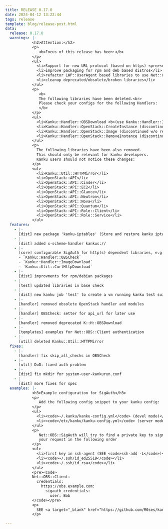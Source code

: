 ```yaml
---
title: RELEASE 0.17.0
date: 2024-04-12 13:22:44
tags: release
template: blog/release-post.html
data:
  release: 0.17.0
  warnings: |-
            <h2>Attention:</h2>
            <p>
               <b>Focus of this release has been:</b>
            </p>
            <ul>
              <li>Support for new URL protocol (based on https) <pre><code>kankus://khub.example.com/path/to/KankuFile</code></pre></li>
              <li>improve packaging for rpm and deb based distros</li>
              <li>refactor LWP::UserAgent based libraries to use Net::OBS::Client/Net::OBS::LWP/UserAgent which supports experimental <a href="https://datatracker.ietf.org/doc/html/draft-cavage-http-signatures-12" target='_blank'>'Signature' HTTP Authentication Scheme</a></li>
              <li>cleanup deprecated/obsolete/broken libraries</li>
            </ul>
            <p>
               <b>
               The following libraries have been deleted.<br>
               Please check your configs for the following Handlers:
               </b>
            </p>
            <ul>
              <li>Kanku::Handler::OBSDownload <b>(use Kanku::Handler::ImageDownload)</b></li>
              <li>Kanku::Handler::OpenStack::CreateInstance (discontinued w/o replacement)</li>
              <li>Kanku::Handler::OpenStack::Image (discontinued w/o replacement)</li>
              <li>Kanku::Handler::OpenStack::RemoveInstance (discontinued w/o replacement)</li>
            </ul>
            <p>
              The following libraries have been also removed.
              This should only be relevant for kanku developers.
              Kanku users should not notice these changes:
            </p>
            <ul>
              <li>Kanku::Util::HTTPMirror</li>
              <li>OpenStack::API</li>
              <li>OpenStack::API::Cinder</li>
              <li>OpenStack::API::EC2</li>
              <li>OpenStack::API::Glance</li>
              <li>OpenStack::API::Neutron</li>
              <li>OpenStack::API::Nova</li>
              <li>OpenStack::API::Quantum</li>
              <li>OpenStack::API::Role::Client</li>
              <li>OpenStack::API::Role::Service</li>
            </ul>
  features:
    - |-
      [dist] new package 'kanku-iptables' (Store and restore kanku iptables rules)
    - |-
      [dist] added x-scheme-handler kankus://
    - |-
      [core] configurable SigAuth for http(s) dependent libraries, e.g.:
      - `Kanku::Handler::OBSCheck`
      - `Kanku::Handler::ImageDownload`
      - `Kanku::Util::CurlHttpDownload`
    - |-
      [dist] improvments for rpm/debian packages
    - |-
      [test] updated libraries in base check
    - |-
      [dist] new kanku job 'test' to create a vm running kanku test suite
    - |-
      [handler] removed obsolete OpenStack handler and modules
    - |-
      [handler] OBSCheck: setter for api_url for later use
    - |-
      [handler] removed deprecated K::H::OBSDownload
    - |-
      [templates] examples for Net::OBS::Client authentication
    - |-
      [util] deleted Kanku::Util::HTTPMirror
  fixes:
    - |-
      [handler] fix skip_all_checks in OBSCheck
    - |-
      [util] DoD: fixed auth problem
    - |-
      [dist] fix mkdir for system-user-kankurun.conf
    - |-
      [dist] more fixes for spec
  examples: |-
            <h3>Example configuration for SigAuth</h3>
            <p>
               Add the following config snippet to your kanku config:
            </p>
            <ul>
              <li><code>~/.kanku/kanku-config.yml</code> (devel mode)</li>
              <li><code>/etc/kanku/kanku-config.yml</code> (server mode)</li>
            </ul>
            <p>
               Net::OBS::SigAuth will try to find a private key to sign
               your request in the following order
            </p>
            <ul>
              <li>first key in ssh-agent (SEE <code>ssh-add -L</code>)</li>
              <li><code>~/.ssh/id_ed25519</code></li>
              <li><code>~/.ssh/id_rsa</code></li>
            </ul>
            <pre><code>
            Net::OBS::Client:
              credentials:
                https://obs.example.com:
                  sigauth_credentials:
                    user: Bob
            </code></pre>
            <p>
              SEE <a target="_blank" href="https://github.com/M0ses/kanku/blob/a05871f15979138f2e55976bf6be8c3cc21e8add/etc/templates/cmd/setup/kanku-config.yml.tt2#L174">etc/templates/cmd/setup/kanku-config.yml.tt2</a> for more configuration examples.
            </p>

---
```

